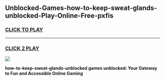 
## Unblocked-Games-how-to-keep-sweat-glands-unblocked-Play-Online-Free-pxfis
<h3>
<a href="https://premium76.site?title=how-to-keep-sweat-glands-unblocked&ref=26A">CLICK TO PLAY</a></h3>
<hr>

<h3>
<a href="https://premium76.site?title=how-to-keep-sweat-glands-unblocked&ref=26A">CLICK 2 PLAY</a>
  
</h3>

<a href="https://premium76.site?title=how-to-keep-sweat-glands-unblocked&ref=26A"><img src="https://clearcache.store/games.png"></a>


**how-to-keep-sweat-glands-unblocked games unblocked: Your Gateway to Fun and Accessible Online Gaming**
